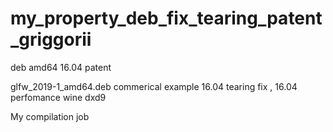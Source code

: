 # my_property_deb_fix_tearing_patent_griggorii
deb amd64 16.04 patent

glfw_2019-1_amd64.deb commerical example 16.04 tearing fix , 16.04 perfomance wine dxd9 

My compilation job
